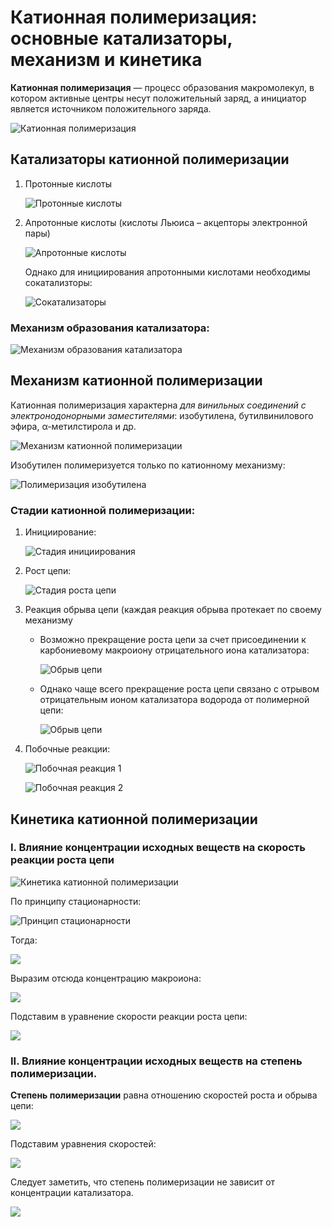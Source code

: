 # Катионная полимеризация: основные катализаторы, механизм и кинетика

**Катионная полимеризация** — процесс образования макромолекул, в котором активные центры несут положительный заряд, а инициатор является источником положительного заряда.

![Катионная полимеризация](../images/vms/kationnaya-polimerizaciya/kat_clip_image001.png)


## Катализаторы катионной полимеризации

1. Протонные кислоты

    ![Протонные кислоты](../images/vms/kationnaya-polimerizaciya/kat_clip_image001_0000.png)

2. Апротонные кислоты (кислоты Льюиса – акцепторы электронной пары)

    ![Апротонные кислоты](../images/vms/kationnaya-polimerizaciya/kat_clip_image001_0001.png)

    Однако для инициирования апротонными кислотами необходимы сокатализторы:

    ![Сокатализаторы](../images/vms/kationnaya-polimerizaciya/kat_clip_image001_0002.png)


### Механизм образования катализатора:

![Механизм образования катализатора](../images/vms/kationnaya-polimerizaciya/kat_clip_image001_0003.png)

## Механизм катионной полимеризации

Катионная полимеризация характерна *для винильных соединений с электронодонорными заместителями*: изобутилена, бутилвинилового эфира, α-метилстирола и др.

![Механизм катионной полимеризации](../images/vms/kationnaya-polimerizaciya/kat_clip_image001_0004.png)

Изобутилен полимеризуется только по катионному механизму:

![Полимеризация изобутилена](../images/vms/kationnaya-polimerizaciya/kat_clip_image001_0020.png)

### Стадии катионной полимеризации:

1. Инициирование:

    ![Стадия инициирования](../images/vms/kationnaya-polimerizaciya/kat_clip_image001_0006.png)

2. Рост цепи:

    ![Стадия роста цепи](../images/vms/kationnaya-polimerizaciya/kat_clip_image001_0007.png)

3. Реакция обрыва цепи (каждая реакция обрыва протекает по своему механизму
    * Возможно прекращение роста цепи за счет присоединении к карбониевому макроиону отрицательного иона катализатора:

        ![Обрыв цепи](../images/vms/kationnaya-polimerizaciya/kat_clip_image001_0008.png)

    * Однако чаще всего прекращение роста цепи связано с отрывом отрицательным ионом катализатора водорода от полимерной цепи:

        ![Обрыв цепи](../images/vms/kationnaya-polimerizaciya/kat_clip_image001_0009.png)

4. Побочные реакции:

    ![Побочная реакция 1](../images/vms/kationnaya-polimerizaciya/kat_clip_image001_0010.png)

    ![Побочная реакция 2](../images/vms/kationnaya-polimerizaciya/kat_clip_image001_0011.png)


## Кинетика катионной полимеризации

### I. Влияние концентрации исходных веществ на скорость реакции роста цепи

![Кинетика катионной полимеризации](../images/vms/kationnaya-polimerizaciya/kat_clip_image001_0012.png)

По принципу стационарности:

![Принцип стационарности](../images/vms/kationnaya-polimerizaciya/kat_clip_image001_0013.png)

Тогда:

![](../images/vms/kationnaya-polimerizaciya/kat_clip_image001_0014.png)

Выразим отсюда концентрацию макроиона:

![](../images/vms/kationnaya-polimerizaciya/kat_clip_image001_0015.png)

Подставим в уравнение скорости реакции роста цепи:

![](../images/vms/kationnaya-polimerizaciya/kat_clip_image001_0016.png)

### II. Влияние концентрации исходных веществ на степень полимеризации.

**Степень полимеризации** равна отношению скоростей роста и обрыва цепи:

![](../images/vms/kationnaya-polimerizaciya/kat_clip_image001_0017.png)

Подставим уравнения скоростей:

![](../images/vms/kationnaya-polimerizaciya/kat_clip_image001_0018.png)

Следует заметить, что степень полимеризации не зависит от концентрации катализатора.

![](../images/vms/kationnaya-polimerizaciya/kat_clip_image001_0019.png)

